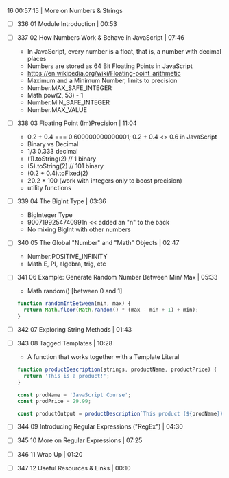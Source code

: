 16 00:57:15 | More on Numbers & Strings  
- [ ] 336 01 Module Introduction | 00:53  
- [ ] 337 02 How Numbers Work & Behave in JavaScript | 07:46
  - In JavaScript, every number is a float, that is, a number with decimal places
  - Numbers are stored as 64 Bit Floating Points in JavaScript
  - https://en.wikipedia.org/wiki/Floating-point_arithmetic
  - Maximum and a Minimum Number, limits to precision
  - Number.MAX_SAFE_INTEGER
  - Math.pow(2, 53) - 1
  - Number.MIN_SAFE_INTEGER
  - Number.MAX_VALUE
- [ ] 338 03 Floating Point (Im)Precision | 11:04
  - 0.2 + 0.4 === 0.600000000000001; 0.2 + 0.4 <> 0.6 in JavaScript
  - Binary vs Decimal
  - 1/3 0.333 decimal
  - (1).toString(2) // 1 binary
  - (5).toString(2) // 101 binary
  - (0.2 + 0.4).toFixed(2)
  - 20.2 * 100 (work with integers only to boost precision)
  - utility functions
- [ ] 339 04 The BigInt Type | 03:36
  - BigInteger Type
  - 9007199254740991n << added an "n" to the back
  - No mixing BigInt with other numbers
- [ ] 340 05 The Global "Number" and "Math" Objects | 02:47
  - Number.POSITIVE_INFINITY
  - Math.E, PI, algebra, trig, etc  
- [ ] 341 06 Example: Generate Random Number Between Min/ Max | 05:33

  - Math.random() [between 0 and 1]
  
  ```javascript
  function randomIntBetween(min, max) {
    return Math.floor(Math.random() * (max - min + 1) + min);
  }
  ```

- [ ] 342 07 Exploring String Methods | 01:43
- [ ] 343 08 Tagged Templates | 10:28
  - A function that works together with a Template Literal
  
  ```javascript
  function productDescription(strings, productName, productPrice) {
    return 'This is a product!';
  }
  
  const prodName = 'JavaScript Course';
  const prodPrice = 29.99;
  
  const productOutput = productDescription`This product (${prodName}) is ${prodPrice}`;
  ```
  
- [ ] 344 09 Introducing Regular Expressions ("RegEx") | 04:30  
- [ ] 345 10 More on Regular Expressions | 07:25  
- [ ] 346 11 Wrap Up | 01:20  
- [ ] 347 12 Useful Resources & Links | 00:10
